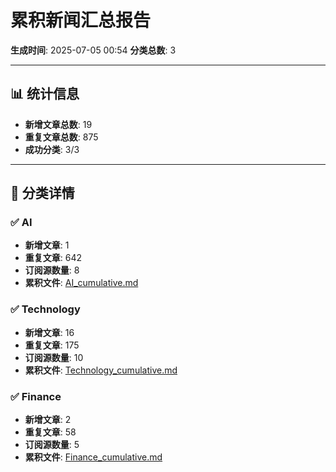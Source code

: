 # 累积新闻汇总报告

**生成时间**: 2025-07-05 00:54
**分类总数**: 3

---

## 📊 统计信息

- **新增文章总数**: 19
- **重复文章总数**: 875
- **成功分类**: 3/3

---

## 📂 分类详情

### ✅ AI
- **新增文章**: 1
- **重复文章**: 642
- **订阅源数量**: 8
- **累积文件**: [AI_cumulative.md](./AI_cumulative.md)

### ✅ Technology
- **新增文章**: 16
- **重复文章**: 175
- **订阅源数量**: 10
- **累积文件**: [Technology_cumulative.md](./Technology_cumulative.md)

### ✅ Finance
- **新增文章**: 2
- **重复文章**: 58
- **订阅源数量**: 5
- **累积文件**: [Finance_cumulative.md](./Finance_cumulative.md)
